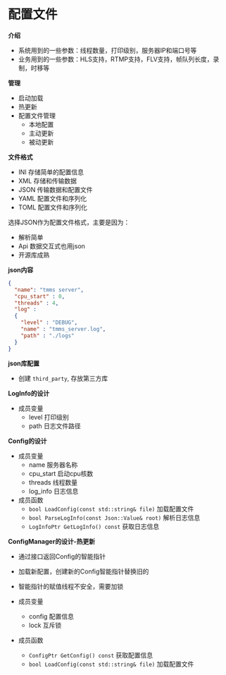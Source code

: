 # 配置文件

**介绍**
- 系统用到的一些参数：线程数量，打印级别，服务器IP和端口号等
- 业务用到的一些参数：HLS支持，RTMP支持，FLV支持，帧队列长度，录制，时移等

**管理**
- 启动加载
- 热更新
- 配置文件管理
  - 本地配置
  - 主动更新
  - 被动更新

**文件格式**
- INI 存储简单的配置信息
- XML 存储和传输数据
- JSON 传输数据和配置文件
- YAML 配置文件和序列化
- TOML 配置文件和序列化

选择JSON作为配置文件格式，主要是因为：
- 解析简单
- Api 数据交互式也用json
- 开源库成熟

**json内容**
```json
{
  "name": "tmms server",
  "cpu_start" : 0,
  "threads" : 4,
  "log" :
  {
    "level" : "DEBUG",
    "name" : "tmms_server.log",
    "path" : "./logs"
  }
}
```

**json库配置**
- 创建 `third_party`, 存放第三方库

**LogInfo的设计**
- 成员变量
  - level 打印级别
  - path 日志文件路径

**Config的设计**
- 成员变量
  - name 服务器名称
  - cpu_start 启动cpu核数
  - threads 线程数量
  - log_info 日志信息
- 成员函数
  - `bool LoadConfig(const std::string& file)` 加载配置文件
  - `bool ParseLogInfo(const Json::Value& root)` 解析日志信息
  - `LogInfoPtr GetLogInfo() const` 获取日志信息

**ConfigManager的设计-热更新**
- 通过接口返回Config的智能指针
- 加载新配置，创建新的Config智能指针替换旧的
- 智能指针的赋值线程不安全，需要加锁

- 成员变量
  - config 配置信息
  - lock 互斥锁
- 成员函数
  - `ConfigPtr GetConfig() const` 获取配置信息
  - `bool LoadConfig(const std::string& file)` 加载配置文件